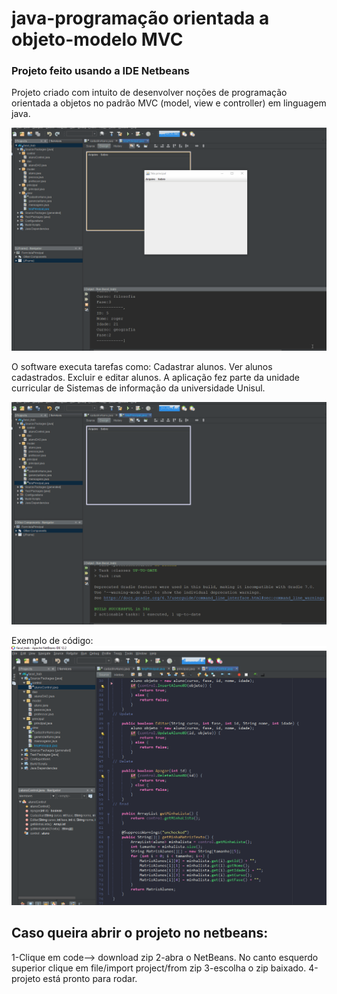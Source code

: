 # java-programação orientada a objeto-modelo MVC
### Projeto feito usando a IDE Netbeans
Projeto criado com intuito de desenvolver noções de programação orientada a objetos no padrão MVC (model, view e controller) em linguagem java.

![exemplo_edit](https://github.com/AlexPereiraChaves/Object-oriented-project/blob/main/exemplo_edit.gif)

O software executa tarefas como:
Cadastrar alunos.
Ver alunos cadastrados.
Excluir e editar alunos.
A aplicação fez parte da unidade curricular de Sistemas de informação da universidade Unisul.

![exemplo_function](https://github.com/AlexPereiraChaves/Object-oriented-project/blob/main/exemplo_function.gif)


Exemplo de código:
![exemplo_index](https://github.com/AlexPereiraChaves/Object-oriented-project/blob/main/exemplo_control.png)

## Caso queira abrir o projeto no netbeans:
1-Clique em code--> download zip
2-abra o NetBeans. No canto esquerdo superior clique em file/import project/from zip
3-escolha o zip baixado.
4-projeto está pronto para rodar.

